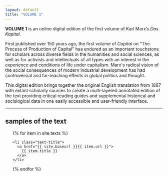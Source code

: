 ```yaml
---
layout: default
title: "VOLUME 1"
---
```



**VOLUME 1** is an online digital edition of the first volume of Karl Marx’s *Das Kapital*.


First published over 150 years ago, the first volume of *Capital* on "The Process of Production of Capital" has endured as an important touchstone for scholars across diverse fields in the humanities and social sciences, as well as for activists and intellectuals of all types with an interest in the experience and conditions of life under capitalism. Marx's radical vision of the social consequences of modern industrial development has had controversial and far-reaching effects in global politics and thought.


This digital edition brings together the original English translation from 1887 with extant scholarly sources to create a multi-layered annotated edition of the text providing critical reading guides and supplemental historical and sociological data in one easily accessible and user-friendly interface.


<hr>

<div class="toc">
  <h2>samples of the text</h2>
  <ul class="texts">
  {% for item in site.texts %}

    <li class="text-title">
      <a href="{{ site.baseurl }}{{ item.url }}">
        {{ item.title }}
      </a>
    </li>
  {% endfor %}
  </ul>
</div>
